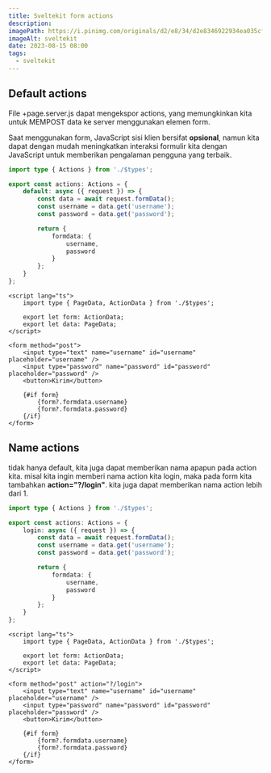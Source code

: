 ```yaml
---
title: Sveltekit form actions
description:
imagePath: https://i.pinimg.com/originals/d2/e8/34/d2e8346922934ea035cf7c5a8b477ad8.jpg
imageAlt: sveltekit
date: 2023-08-15 08:00
tags:
  - sveltekit
---
```


## Default actions

File +page.server.js dapat mengekspor actions, yang memungkinkan kita untuk MEMPOST data ke server
menggunakan elemen form.

Saat menggunakan form, JavaScript sisi klien bersifat <b>opsional</b>, namun kita dapat dengan mudah meningkatkan interaksi formulir kita dengan JavaScript untuk memberikan pengalaman pengguna yang terbaik.

```ts title="src/routes/+page.server.ts"
import type { Actions } from './$types';

export const actions: Actions = {
	default: async ({ request }) => {
		const data = await request.formData();
		const username = data.get('username');
		const password = data.get('password');

		return {
			formdata: {
				username,
				password
			}
		};
	}
};
```

```svelte title="src/routes/+page.svelte"
<script lang="ts">
	import type { PageData, ActionData } from './$types';

	export let form: ActionData;
	export let data: PageData;
</script>

<form method="post">
	<input type="text" name="username" id="username" placeholder="username" />
	<input type="password" name="password" id="password" placeholder="password" />
	<button>Kirim</button>

	{#if form}
		{form?.formdata.username}
		{form?.formdata.password}
	{/if}
</form>
```

## Name actions

tidak hanya default, kita juga dapat memberikan nama apapun pada action kita. misal kita ingin memberi nama action kita login, maka pada form kita tambahkan <b>action="?/login"</b>. kita juga dapat memberikan nama action lebih dari 1.

```ts title="src/routes/+page.server.ts"
import type { Actions } from './$types';

export const actions: Actions = {
	login: async ({ request }) => {
		const data = await request.formData();
		const username = data.get('username');
		const password = data.get('password');

		return {
			formdata: {
				username,
				password
			}
		};
	}
};
```

```svelte title="src/routes/+page.svelte"
<script lang="ts">
	import type { PageData, ActionData } from './$types';

	export let form: ActionData;
	export let data: PageData;
</script>

<form method="post" action="?/login">
	<input type="text" name="username" id="username" placeholder="username" />
	<input type="password" name="password" id="password" placeholder="password" />
	<button>Kirim</button>

	{#if form}
		{form?.formdata.username}
		{form?.formdata.password}
	{/if}
</form>
```
